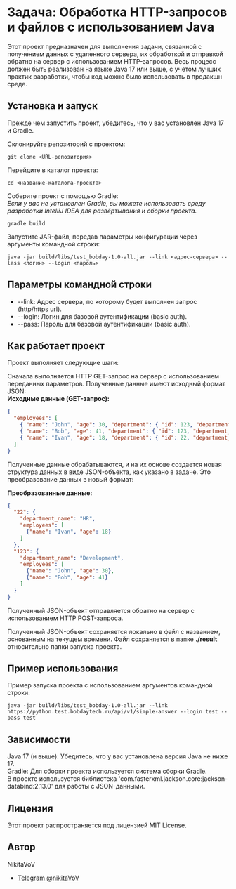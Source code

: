 # Задача: Обработка HTTP-запросов и файлов с использованием Java

Этот проект предназначен для выполнения задачи, связанной с получением данных с удаленного сервера, их обработкой и
отправкой обратно на сервер с использованием HTTP-запросов. Весь процесс должен быть реализован на языке Java 17 или
выше, с учетом лучших практик разработки, чтобы код можно было использовать в продакшн среде.

## Установка и запуск

Прежде чем запустить проект, убедитесь, что у вас установлен Java 17 и Gradle.

Склонируйте репозиторий с проектом:

```shell
git clone <URL-репозитория>
```

Перейдите в каталог проекта:

```shell
cd <название-каталога-проекта>
```

Соберите проект с помощью Gradle:</br>
*Если у вас не установлен Gradle, вы можете использовать среду разработки IntelliJ IDEA для развёртывания и сборки проекта.*

```shell
gradle build
```

Запустите JAR-файл, передав параметры конфигурации через аргументы командной строки:

```shell
java -jar build/libs/test_bobday-1.0-all.jar --link <адрес-сервера> --lass <логин> --login <пароль>
```

## Параметры командной строки

- --link: Адрес сервера, по которому будет выполнен запрос (http/https url).
- --login: Логин для базовой аутентификации (basic auth).
- --pass: Пароль для базовой аутентификации (basic auth).

## Как работает проект

Проект выполняет следующие шаги:

Сначала выполняется HTTP GET-запрос на сервер с использованием переданных параметров. Полученные данные имеют исходный
формат JSON:</br>
**Исходные данные (GET-запрос):**

```json
{
  "employees": [
    { "name": "John", "age": 30, "department": { "id": 123, "department_name": "Development" } },
    { "name": "Bob", "age": 41, "department": { "id": 123, "department_name": "Development" } },
    { "name": "Ivan", "age": 18, "department": { "id": 22, "department_name": "HR" } }
  ]
}

```


Полученные данные обрабатываются, и на их основе создается новая структура данных в виде JSON-объекта, как указано в
задаче. Это преобразование данных в новый формат:

**Преобразованные данные:**
```json
{
  "22": {
    "department_name": "HR", 
    "employees": [
      {"name": "Ivan", "age": 18}
    ]
  },
  "123": {
    "department_name": "Development", 
    "employees": [
      {"name": "John", "age": 30}, 
      {"name": "Bob", "age": 41}
    ]
  }
}
```
Полученный JSON-объект отправляется обратно на сервер с использованием HTTP POST-запроса.

Полученный JSON-объект сохраняется локально в файл с названием, основанным на текущем времени. Файл сохраняется в папке **./result** относительно папки запуска проекта.

## Пример использования
Пример запуска проекта с использованием аргументов командной строки:

```shell
java -jar build/libs/test_bobday-1.0-all.jar --link https://python.test.bobdaytech.ru/api/v1/simple-answer --login test --pass test
```

## Зависимости
Java 17 (и выше): Убедитесь, что у вас установлена версия Java не ниже 17.</br>
Gradle: Для сборки проекта используется система сборки Gradle.</br>
В проекте используется библиотека 'com.fasterxml.jackson.core:jackson-databind:2.13.0' для работы с JSON-данными.
## Лицензия
Этот проект распространяется под лицензией MIT License.

## Автор
NikitaVoV
- [Telegram @nikitaVoV](https://t.me/nikitaVoV)

